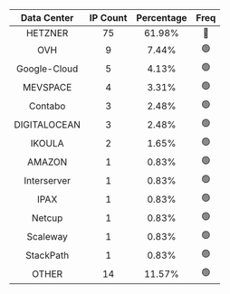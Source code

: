 | Data Center | IP Count | Percentage | Freq |
|:------------:|:--------:|:-----------:|:-----:|
| HETZNER | 75 | 61.98% | 🔴 |
| OVH | 9 | 7.44% | 🟢 |
| Google-Cloud | 5 | 4.13% | 🟢 |
| MEVSPACE | 4 | 3.31% | 🟢 |
| Contabo | 3 | 2.48% | 🟢 |
| DIGITALOCEAN | 3 | 2.48% | 🟢 |
| IKOULA | 2 | 1.65% | 🟢 |
| AMAZON | 1 | 0.83% | 🟢 |
| Interserver | 1 | 0.83% | 🟢 |
| IPAX | 1 | 0.83% | 🟢 |
| Netcup | 1 | 0.83% | 🟢 |
| Scaleway | 1 | 0.83% | 🟢 |
| StackPath | 1 | 0.83% | 🟢 |
| OTHER | 14 | 11.57% | 🟢 |